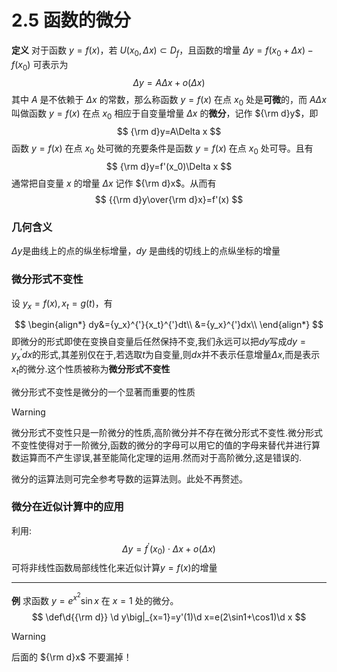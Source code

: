 # 2.5 函数的微分

**定义** 对于函数 $y=f(x)$，若 $U(x_0,\Delta x)\subset D_f$，且函数的增量 $\Delta y=f(x_0+\Delta x)-f(x_0)$ 可表示为
$$
\Delta y=A\Delta x+o(\Delta x)
$$
其中 $A$ 是不依赖于 $\Delta x$ 的常数，那么称函数 $y=f(x)$ 在点 $x_0$ 处是**可微**的，而 $A\Delta x$ 叫做函数 $y=f(x)$ 在点 $x_0$ 相应于自变量增量 $\Delta x$ 的**微分**，记作 ${\rm d}y$，即
$$
{\rm d}y=A\Delta x
$$
函数 $y=f(x)$ 在点 $x_0$ 处可微的充要条件是函数 $y=f(x)$ 在点 $x_0$ 处可导。且有
$$
{\rm d}y=f'(x_0)\Delta x
$$
通常把自变量 $x$ 的增量 $\Delta x$ 记作 ${\rm d}x$。从而有
$$
{{\rm d}y\over{\rm d}x}=f'(x)
$$
### 几何含义

$\Delta y$是曲线上的点的纵坐标增量，$dy$ 是曲线的切线上的点纵坐标的增量

### 微分形式不变性

设 $y_x=f(x),x_t=g(t)$，有

$$
\begin{align*}
dy&={y_x}^{'}{x_t}^{'}dt\\
&={y_x}^{'}dx\\
\end{align*}
$$
即微分的形式即使在变换自变量后任然保持不变,我们永远可以把$dy$写成$dy={y_x}^{'}dx$的形式,其差别仅在于,若选取$t$为自变量,则$dx$并不表示任意增量$\Delta x$,而是表示$x_t$的微分.这个性质被称为**微分形式不变性**

微分形式不变性是微分的一个显著而重要的性质

> [!warning]
>
> 微分形式不变性只是一阶微分的性质,高阶微分并不存在微分形式不变性.微分形式不变性使得对于一阶微分,函数的微分的字母可以用它的值的字母来替代并进行算数运算而不产生谬误,甚至能简化定理的运用.然而对于高阶微分,这是错误的.

微分的运算法则可完全参考导数的运算法则。此处不再赘述。

### 微分在近似计算中的应用

利用:
$$
\Delta y=f^{'}(x_0)\cdot\Delta x+o(\Delta x)
$$
可将非线性函数局部线性化来近似计算$y=f(x)$的增量

---

**例** 求函数 $y=e^{x^2}\sin x$ 在 $x=1$ 处的微分。
$$
\def\d{{\rm d}}
\d y\big|_{x=1}=y'(1)\d x=e(2\sin1+\cos1)\d x
$$

> [!warning]
>
> 后面的 ${\rm d}x$ 不要漏掉！

